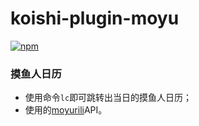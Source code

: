 # koishi-plugin-moyu

[![npm](https://img.shields.io/npm/v/koishi-plugin-moyu?style=flat-square)](https://www.npmjs.com/package/koishi-plugin-moyu)

### 摸鱼人日历

+ 使用命令`lc`即可跳转出当日的摸鱼人日历；
+ 使用的[moyurili](https://api.vvhan.com/api/moyu)API。